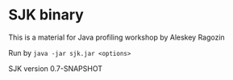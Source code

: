 SJK binary
====

This is a material for Java profiling workshop by Aleskey Ragozin

Run by `java -jar sjk.jar <options>`

SJK version 0.7-SNAPSHOT